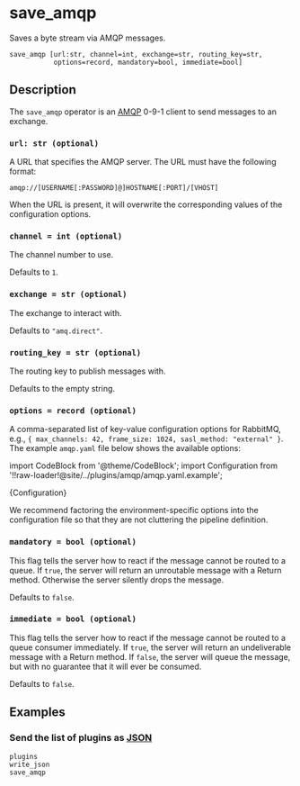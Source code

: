 # save_amqp

Saves a byte stream via AMQP messages.

```tql
save_amqp [url:str, channel=int, exchange=str, routing_key=str,
           options=record, mandatory=bool, immediate=bool]
```

## Description

The `save_amqp` operator is an [AMQP](https://www.amqp.org/) 0-9-1 client to
send messages to an exchange.

### `url: str (optional)`

A URL that specifies the AMQP server. The URL must have the following format:

```
amqp://[USERNAME[:PASSWORD]@]HOSTNAME[:PORT]/[VHOST]
```

When the URL is present, it will overwrite the corresponding values of the
configuration options.

### `channel = int (optional)`

The channel number to use.

Defaults to `1`.

### `exchange = str (optional)`

The exchange to interact with.

Defaults to `"amq.direct"`.

### `routing_key = str (optional)`

The routing key to publish messages with.

Defaults to the empty string.

### `options = record (optional)`

A comma-separated list of key-value configuration options for RabbitMQ, e.g.,
`{ max_channels: 42, frame_size: 1024, sasl_method: "external" }`. The example
`amqp.yaml` file below shows the available options:

import CodeBlock from '@theme/CodeBlock';
import Configuration from '!!raw-loader!@site/../plugins/amqp/amqp.yaml.example';

<CodeBlock language="yaml">{Configuration}</CodeBlock>

We recommend factoring the environment-specific options into the configuration
file so that they are not cluttering the pipeline definition.

### `mandatory = bool (optional)`

This flag tells the server how to react if the message cannot be routed to a
queue. If `true`, the server will return an unroutable message with a Return
method. Otherwise the server silently drops the message.

Defaults to `false`.

### `immediate = bool (optional)`

This flag tells the server how to react if the message cannot be routed to a
queue consumer immediately. If `true`, the server will return an undeliverable
message with a Return method. If `false`, the server will queue the message, but
with no guarantee that it will ever be consumed.

Defaults to `false`.

## Examples

### Send the list of plugins as [JSON](write_json.md)

```tql
plugins
write_json
save_amqp
```
